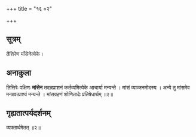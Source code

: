 +++
title = "१६ ०२"

+++
## सूत्रम्
तैत्तिरेण माँसेनेत्येके।

## अनाकुला
तित्तिरेः पक्षिणः **मांसेन** तदन्नप्राशनं कर्तव्यमित्येके आचार्या मन्यन्ते ।
मांसं व्यञ्जनमोदस्य ।
अन्ये तु मांसमेव मन्त्रवत्प्राश्यं मन्यन्ते ।
मांसग्रहणं शोणितादेः प्रतिषेधार्थम् ॥२॥

## गृह्यतात्पर्यदर्शनम्
व्यक्तार्थमेतत् ॥२॥
